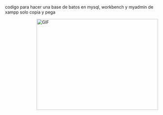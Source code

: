 codigo para hacer una base de batos en mysql, workbench y myadmin de xampp solo copia y pega 

<img align="right" top="500" height="300" width="400" alt="GIF" src="https://media.giphy.com/media/SWoSkN6DxTszqIKEqv/giphy.gif">
